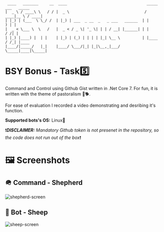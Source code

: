  ```
  ____   _______     __  ____                                    _____ ___   _____ 
 |  _ \ / ____\ \   / / |  _ \                                  / ____|__ \ / ____|
 | |_) | (___  \ \_/ /  | |_) | ___  _ __  _   _ ___   ______  | |       ) | |     
 |  _ < \___ \  \   /   |  _ < / _ \| '_ \| | | / __| |______| | |      / /| |     
 | |_) |____) |  | |    | |_) | (_) | | | | |_| \__ \          | |____ / /_| |____ 
 |____/|_____/   |_|    |____/ \___/|_| |_|\__,_|___/           \_____|____|\_____|
 ```
                                                                                   
                                                                                   
BSY Bonus - Task5️⃣
==================
Command and Control using Github Gist written in .Net Core 7. For fun, it is written with the theme of pastoralism 🐑🐕.

For ease of evaluation I recorded a video demonstrating and desribing it's function.

**Supported bots's OS:** Linux🐧

❗***DISCLAIMER:*** *Mandatory Github token is not presenet in the repository, so the code does not run out of the box*❗

# 🖼️ Screenshots
## 🪖 Command - Shepherd
![shepherd-screen](https://user-images.githubusercontent.com/22428842/209850187-b57b2c15-03e8-4256-b42c-caddc0cb9fee.png)
## 🤖 Bot - Sheep
![sheep-screen](https://user-images.githubusercontent.com/22428842/209850584-a92de026-c7c9-4a94-82b7-04c095e96d89.png)
